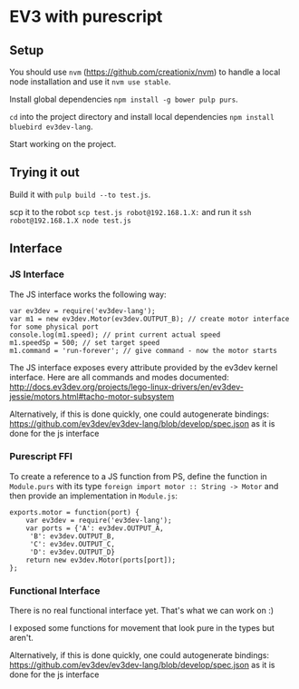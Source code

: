 # EV3 with purescript

## Setup

You should use `nvm` (https://github.com/creationix/nvm) to handle a local node installation and use it `nvm use stable`.

Install global dependencies `npm install -g bower pulp purs`.

`cd` into the project directory and install local dependencies `npm install bluebird ev3dev-lang`.

Start working on the project.

## Trying it out

Build it with `pulp build --to test.js`.

scp it to the robot `scp test.js robot@192.168.1.X:` and run it `ssh robot@192.168.1.X node test.js`

## Interface

### JS Interface

The JS interface works the following way:

```
var ev3dev = require('ev3dev-lang');
var m1 = new ev3dev.Motor(ev3dev.OUTPUT_B); // create motor interface for some physical port
console.log(m1.speed); // print current actual speed
m1.speedSp = 500; // set target speed
m1.command = 'run-forever'; // give command - now the motor starts
```

The JS interface exposes every attribute provided by the ev3dev kernel interface. Here are all commands and modes documented: http://docs.ev3dev.org/projects/lego-linux-drivers/en/ev3dev-jessie/motors.html#tacho-motor-subsystem  

Alternatively, if this is done quickly, one could autogenerate bindings: https://github.com/ev3dev/ev3dev-lang/blob/develop/spec.json as it is done for the js interface

### Purescript FFI

To create a reference to a JS function from PS, define the function in `Module.purs` with its type `foreign import motor :: String -> Motor` and then provide an implementation in `Module.js`:

```
exports.motor = function(port) {
    var ev3dev = require('ev3dev-lang');
    var ports = {'A': ev3dev.OUTPUT_A,
     'B': ev3dev.OUTPUT_B,
     'C': ev3dev.OUTPUT_C,
     'D': ev3dev.OUTPUT_D}
    return new ev3dev.Motor(ports[port]);
};
```

### Functional Interface

There is no real functional interface yet. That's what we can work on :)

I exposed some functions for movement that look pure in the types but aren't.

Alternatively, if this is done quickly, one could autogenerate bindings: https://github.com/ev3dev/ev3dev-lang/blob/develop/spec.json as it is done for the js interface
